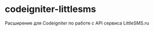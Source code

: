 codeigniter-littlesms
=====================

Расширение для Codeigniter по работе с API сервиса LittleSMS.ru
